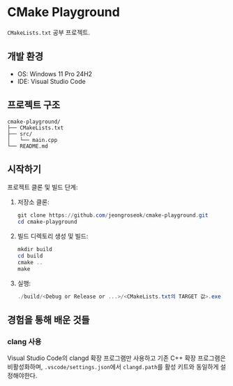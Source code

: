 # CMake Playground

`CMakeLists.txt` 공부 프로젝트.

## 개발 환경

- OS: Windows 11 Pro 24H2
- IDE: Visual Studio Code

## 프로젝트 구조

```
cmake-playground/
├── CMakeLists.txt
├── src/
│   └── main.cpp
└── README.md
```

## 시작하기

프로젝트 클론 및 빌드 단계:

1. 저장소 클론:

   ```powershell
   git clone https://github.com/jeongroseok/cmake-playground.git
   cd cmake-playground
   ```

2. 빌드 디렉토리 생성 및 빌드:

   ```powershell
   mkdir build
   cd build
   cmake ..
   make
   ```

3. 실행:
   ```powershell
   ./build/<Debug or Release or ...>/<CMakeLists.txt의 TARGET 값>.exe
   ```

## 경험을 통해 배운 것들

### clang 사용

Visual Studio Code의 clangd 확장 프로그램만 사용하고 기존 C++ 확장 프로그램은 비활성화하며, `.vscode/settings.json`에서 `clangd.path`를 활성 키트와 동일하게 설정해야한다.
